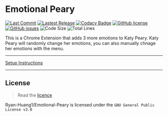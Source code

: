 # Emotional Peary

[![Last Commit](https://img.shields.io/github/last-commit/Ryan-Huang1/Emotional-Peary.svg)](https://github.com/Ryan-Huang1/Emotional-Peary/commits/master)  [![Lastest Release](https://img.shields.io/github/v/release/Ryan-Huang1/Emotional-Peary?color=green)](https://github.com/Ryan-Huang1/Emotional-Peary/releases) [![Codacy Badge](https://app.codacy.com/project/badge/Grade/e7eda449136a4b6da7fb8eab3e9d1346)](https://www.codacy.com/gh/Ryan-Huang1/Emotional-Peary/dashboard?utm_source=github.com&amp;utm_medium=referral&amp;utm_content=Ryan-Huang1/Emotional-Peary&amp;utm_campaign=Badge_Grade)  [![GitHub license](https://img.shields.io/github/license/Ryan-Huang1/Emotional-Peary)](https://github.com/Ryan-Huang1/Emotional-Peary/blob/master/LICENSE) [![GitHub issues](https://img.shields.io/github/issues/Ryan-Huang1/Emotional-Peary)](https://github.com/Ryan-Huang1/Emotional-Peary/issues) ![Code Size](https://img.shields.io/github/languages/code-size/Ryan-Huang1/Emotional-Peary.svg) ![Total Lines](https://img.shields.io/tokei/lines/github/Ryan-Huang1/Emotional-Peary.svg)

This is a Chrome Extension that adds 3 more emotions to Katy Peary. Katy Peary will randomly change her emotions, you can also manually chnage her emotions with the menu.

---

[Setup Instructions](general/SET_UP.md)

---

## License

> Read the [licence](general/LICENSE)

Ryan-Huang1/Emotional-Peary is licensed under the `GNU General Public License v3.0`
